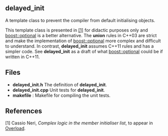 delayed_init
-

A template class to prevent the compiler from default initialising objects.

This template class is presented in <a href="#references">[1]</a> for didactic
purposes only and [boost::optional][optional] is a better alternative. The
**union** rules in C++03 are strict and make the implementation of
[boost::optional][optional] more complex and difficult to understand. In
contrast, **delayed\_init** assumes C++11 rules and has a simpler code. See
**delayed\_init** as a draft of what [boost::optional][optional] could be if
written in C++11.

Files
-

* **delayed\_init.h** The definition of **delayed\_init**.
* **delayed\_init.cpp** Unit tests for **delayed\_init**.
* **makefile** : Makefile for compiling the unit tests.

References
-

[1] Cassio Neri, *Complex logic in the member initialiser list*, to appear
in [Overload](http://accu.org/index.php/journals/c78).

[optional]: http://www.boost.org/doc/libs/1_51_0/libs/optional/doc/html/index.html "boost::optional"
